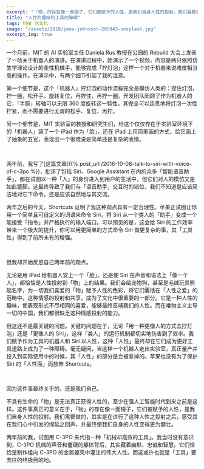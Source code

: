 ```yaml
---
excerpt: "「物」的存在像一面镜子，它们被赋予的人性，是我们自身人性的投射。我们需要做的，其实是在进行了这种人性之投射之后，感受其在我们心中引发的绵延之回声，并最终使我们自身的人性变得更为健壮。"
title: "人性的趣味和工具的障碍"
tags: 科技 次文化
image: "/assets/2018/jens-johnsson-205843-unsplash.jpg"
excerpt_img: true
---
```


一个月前，MIT 的 AI 实验室主任 Daniela Rus 教授在公园的 Rebuild 大会上发表了一场关于机器人的演讲。在演讲过程中，她演示了一个视频，内容是两只依照仿生学理论设计的柔性机械手，能够完成「拧灯泡」这样一个对于机器来说难度相当高的操作。在演示中，有两个细节引起了我的注意。

第一个细节是，这个「机器人」拧灯泡的动作流程完全是模仿人类的：捏住灯泡，拧一圈，松开手，旋转复位，再捏住，再拧一圈。开发团队罔顾了作为机器人的它，「手腕」转轴可以无限 360 度旋转这一特性。其完全可以连贯地将灯泡一次性拧紧，而不需要进行无谓的松手、复位、再拧。

另一个细节是，MIT 实验室的教授和研究生们，给这个仅仅存在于实验室环境下的「机器人」装了一个 iPad 作为「脸」，还在 iPad 上用简笔画的方式，给它画上了抽象的五官，表现出一个很难说是简单还是复杂的表情。

<br>

两年前，我写了[这篇文章]({% post_url /2016-10-08-talk-to-siri-with-voice-of-c-3po %})，批评了包括 Siri、Google Assistant 在内的众多「智能语音助手」，都在试图以一种「人」的身份进入到用户的生活中，但它们对人的模仿又是如此蹩脚。这最终导致了我们与「语音助手」交互时的错位，我们不知道是应该简洁地对它下命令，还是应该自然地与其交流。

两年之后的今天，Shortcuts 证明了我这种观点具有一定合理性。苹果正试图让你用一个简单且可自定义的词语来命令 Siri，将 Siri 从一个类人的「助手」变成一个能接受「指令」并严格执行的输入端口。可以预见的是，这会给 Siri 的工作效率带来一个极大的提升，你可以用更简单的方式命令 Siri 做更复杂的事，其「工具性」得到了前所未有的增强。

<br>

但我却开始反思自己两年前的观点。

无论是用 iPad 给机器人安上一个「脸」，还是使 Siri 在声音和语法上「像一个人」，都恰恰是人性投射到「物」上的结果。我们会给宠物狗，甚至是毛绒玩具熊起名字，为一切我们喜爱的「物」赋予人性的色彩，将它们囊括在「人性之爱」的范畴中。这种情感的投射和共享，成为了文化中很重要的一部分。它是一种人性的趣味，使表现形式不尽相同的喜爱，能够最终反哺我们的人性。而在唯物主义主导一切的中国，我们都很缺乏这种情感投射的能力。

但这还不是最关键的问题。关键的问题在于，无论「用一种更像人的方式去拧灯泡」还是「更像人的 Siri」，这样「类人」的运行机制都切实地伤害到了效率。我们赋予作为工具的机器人和 Siri 以人性，这种「人性」最终却在它们成为更好工具道路上成为了一种障碍。毫无疑问，当这样一个机器人走出实验室，真正量产并投入到实际使用中的时候，其「人性」的部分是会被拿掉的。苹果也没有为了保护 Siri 的「人性面」而放弃 Shortcuts。

<br>

因为这件事最终关乎的，还是我们自己。

不具有生命的「物」是无法真正获得人性的，至少在强人工智能时代到来之前是这样。这件事真正的意义在于，「物」的存在像一面镜子，它们被赋予的人性，是我们自身人性的投射。我们需要做的，其实是在进行了这种人性之投射之后，感受其在我们心中引发的绵延之回声，并最终使我们自身的人性变得更为健壮。

两年前的我，试图用 C-3PO 来代指一种「机械却高效的工具」。我当时没有意识到，C-3PO 机械的声音和僵硬的躯体背后，其实藏着幽默、忠诚和智慧。它们恰恰是制作组向 C-3PO 的金属躯壳中灌注的伟大人性。而这或许也就是「工具」要去往的终极目的地。